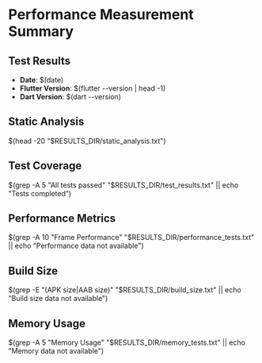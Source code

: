 # Performance Measurement Summary

## Test Results
- **Date**: $(date)
- **Flutter Version**: $(flutter --version | head -1)
- **Dart Version**: $(dart --version)

## Static Analysis
$(head -20 "$RESULTS_DIR/static_analysis.txt")

## Test Coverage
$(grep -A 5 "All tests passed" "$RESULTS_DIR/test_results.txt" || echo "Tests completed")

## Performance Metrics
$(grep -A 10 "Frame Performance" "$RESULTS_DIR/performance_tests.txt" || echo "Performance data not available")

## Build Size
$(grep -E "(APK size|AAB size)" "$RESULTS_DIR/build_size.txt" || echo "Build size data not available")

## Memory Usage
$(grep -A 5 "Memory Usage" "$RESULTS_DIR/memory_tests.txt" || echo "Memory data not available")
